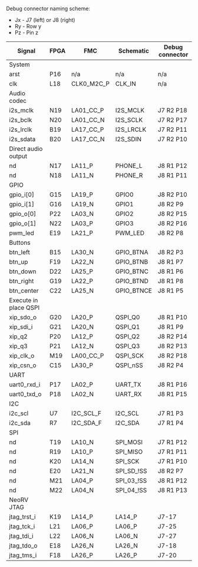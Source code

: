 Debug connector naming scheme:
- Jx - J7 (left) or J8 (right)
- Ry - Row y
- Pz - Pin z


| Signal | FPGA | FMC | Schematic | Debug connector |
|--------|------|-----|-----------|-----------------|
| System |
| arst | P16 | n/a | n/a | n/a |
| clk | L18 | CLK0_M2C_P | CLK_IN | n/a |
| Audio codec |
| i2s_mclk | N19 | LA01_CC_P | I2S_MCLK | J7 R2 P18 |
| i2s_bclk | N20 | LA01_CC_N | I2S_SCLK | J7 R2 P17 |
| i2s_lrclk | B19 | LA17_CC_P | I2S_LRCLK | J7 R2 P11 |
| i2s_sdata | B20 | LA17_CC_N | I2S_SDIN | J7 R2 P10 |
| Direct audio output |
| nd | N17 | LA11_P | PHONE_L | J8 R1 P12 |
| nd | N18 | LA11_N | PHONE_R | J8 R1 P11 |
| GPIO |
| gpio_i[0] | G15 | LA19_P | GPIO0 | J8 R2 P10 |
| gpio_i[1] | G16 | LA19_N | GPIO1 | J8 R2 P9 |
| gpio_o[0] | P22 | LA03_N | GPIO2 | J8 R2 P15 |
| gpio_o[1] | N22 | LA03_P | GPIO3 | J8 R2 P16 |
| pwm_led | E19 | LA21_P | PWM_LED | J8 R2 P8 |
| Buttons |
| btn_left | B15 | LA30_N | GPIO_BTNA | J8 R2 P3 |
| btn_up | F19 | LA22_N | GPIO_BTNB | J8 R1 P7 |
| btn_down | D22 | LA25_P | GPIO_BTNC | J8 R1 P6 |
| btn_right | G19 | LA22_P | GPIO_BTND | J8 R1 P8 |
| btn_center | C22 | LA25_N | GPIO_BTNCE | J8 R1 P5 |
| Execute in place QSPI |
| xip_sdo_o | G20 | LA20_P | QSPI_Q0 | J8 R1 P10 |
| xip_sdi_i | G21 | LA20_N | QSPI_Q1 | J8 R1 P9 |
| xip_q2 | P20 | LA12_P | QSPI_Q2 | J8 R2 P14 |
| xip_q3 | P21 | LA12_N | QSPI_Q3 | J8 R2 P13 |
| xip_clk_o | M19 | LA00_CC_P | QSPI_SCK | J8 R2 P18 |
| xip_csn_o | C15 | LA30_P | QSPI_nSS | J8 R2 P4 |
| UART |
| uart0_rxd_i | P17 | LA02_P | UART_TX | J8 R1 P16 |
| uart0_txd_o | P18 | LA02_N | UART_RX | J8 R1 P15 |
| I2C |
| i2c_scl | U7 | I2C_SCL_F | I2C_SCL | J7 R1 P3 |
| i2c_sda | R7 | I2C_SDA_F | I2C_SDA | J7 R1 P4 |
| SPI |
| nd | T19 | LA10_N | SPI_MOSI | J7 R1 P12 |
| nd | R19 | LA10_P | SPI_MISO | J7 R1 P11 |
| nd | K20 | LA14_N | SPI_SCK | J7 R1 P10 |
| nd | E20 | LA21_N | SPI_SD_!SS | J8 R2 P7 |
| nd | M21 | LA04_P | SPI_03_!SS | J8 R1 P12 |
| nd | M22 | LA04_N | SPI_04_!SS | J8 R1 P13 |
| NeoRV JTAG |
| jtag_trst_i | K19  | LA14_P | LA14_P | J7-17 |
| jtag_tck_i | L21  | LA06_P | LA06_P | J7-25 |
| jtag_tdi_i | L22  | LA06_N | LA06_N | J7-27 |
| jtag_tdo_o | E18  | LA26_N | LA26_N | J7-18 |
| jtag_tms_i | F18  | LA26_P | LA26_P | J7-20 |
